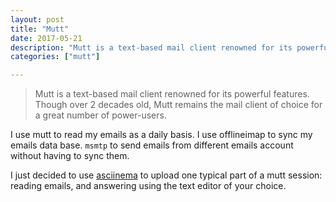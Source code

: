 ```yaml
---
layout: post
title: "Mutt"
date: 2017-05-21
description: "Mutt is a text-based mail client renowned for its powerful features. Though over 2 decades old, Mutt remains the mail client of choice for a great number of power-users"
categories: ["mutt"]

---
```


> Mutt is a text-based mail client renowned for its powerful features. Though over 2 decades old, Mutt remains the mail client of choice for a great number of power-users. 

I use mutt to read my emails as a daily basis. I use offlineimap to sync my
emails data base. `msmtp` to send emails from different emails account without
having to sync them. 


I just decided to use [asciinema](https://asciinema.org/) to upload one typical
part of a mutt session: reading emails, and answering using the text editor of
your choice. 



<link rel="stylesheet" type="text/css" href="/assets/asciinema/asciinema-player.css" />
<asciinema-player src="/assets/img/asciinema/mutt-write.json" autoplay="1" theme="solarized-dark" cols="170" rows="40"></asciinema-player>
<script src="/assets/asciinema/asciinema-player.js"></script>

